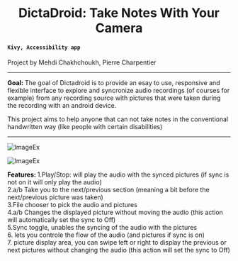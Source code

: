 <h1 style="text-align: center;">DictaDroid: Take Notes With Your Camera</h1>
<h4><code>Kivy, Accessibility app</code></h4>
<p><strong style="color: #000;"></strong></p>
Project by Mehdi Chakhchoukh, Pierre Charpentier
<hr>

<p>
  <strong style="color: #000;"> Goal: </strong>
The goal of Dictadroid is to provide an esay to use, responsive and flexible interface to explore and syncronize audio recordings (of courses for example) from any recording source with pictures that were taken during the recording with an android device.

This project aims to help anyone that can not take notes in the conventional handwritten way (like people with certain disabilities)

</p>

<hr>

<p>

![ImageEx](imgs/1.PNG?raw=true "")

![ImageEx](imgs/2.PNG?raw=true "")

  <strong style="color: #000;">Features: </strong>
1.Play/Stop: will play the audio with the synced pictures (if sync is not on it will only play the audio)   
2.a/b Take you to the next/previous section (meaning a bit before the next/previous picture was taken)  
3.File chooser to pick the audio and pictures   
4.a/b Changes the displayed picture without moving the audio (this action will automatically set the sync to Off)  
5.Sync toggle, unables the syncing of the audio with the pictures  
6. lets you controle the flow of the audio (and pictures if sync is on)  
7. picture display area, you can swipe left or right to display the previous or next pictures   without changing the audio (this action will set the sync to Off)  

</p>
